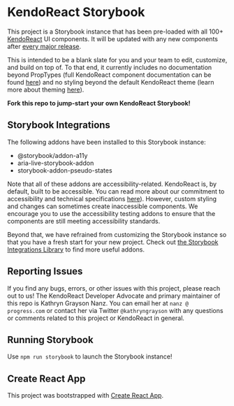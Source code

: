 # KendoReact Storybook

This project is a Storybook instance that has been pre-loaded with all 100+ [KendoReact](https://www.telerik.com/kendo-react-ui) UI components. It will be updated with any new components after [every major release](https://www.telerik.com/kendo-react-ui/components/changelogs/ui-for-react/).

This is intended to be a blank slate for you and your team to edit, customize, and build on top of. To that end, it currently includes no documentation beyond PropTypes (full KendoReact component documentation can be found [here](https://www.telerik.com/kendo-react-ui-develop/components/introduction/)) and no styling beyond the default KendoReact theme (learn more about theming [here](https://www.telerik.com/kendo-react-ui-develop/components/styling/)).

**Fork this repo to jump-start your own KendoReact Storybook!**

## Storybook Integrations

The following addons have been installed to this Storybook instance:
  - @storybook/addon-a11y
  - aria-live-storybook-addon
  - storybook-addon-pseudo-states

Note that all of these addons are accessibility-related. KendoReact is, by default, built to be accessible. You can read more about our commitment to accessibility and technical specifications [here](https://www.telerik.com/kendo-react-ui-develop/components/accessibility/)). However, custom styling and changes can sometimes create inaccessible components. We encourage you to use the accessibility testing addons to ensure that the components are still meeting accessibility standards.

Beyond that, we have refrained from customizing the Storybook instance so that you have a fresh start for your new project. Check out [the Storybook Integrations Library](https://storybook.js.org/integrations) to find more useful addons.

## Reporting Issues  

If you find any bugs, errors, or other issues with this project, please reach out to us! The KendoReact Developer Advocate and primary maintainer of this repo is Kathryn Grayson Nanz. You can email her at `nanz @ progress.com` or contact her via Twitter `@kathryngrayson` with any questions or comments related to this project or KendoReact in general.

## Running Storybook

Use `npm run storybook` to launch the Storybook instance!

## Create React App

This project was bootstrapped with [Create React App](https://github.com/facebook/create-react-app).
